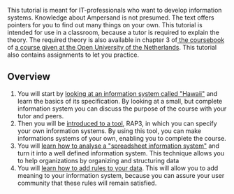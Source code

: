 This tutorial is meant for IT-professionals who want to develop information systems. Knowledge about Ampersand is not presumed. The text offers pointers for you to find out many things on your own. This tutorial is intended for use in a classroom, because a tutor is required to explain the theory. The required theory is also available in chapter 3 of[ the coursebook](http://citeseerx.ist.psu.edu/viewdoc/download?doi=10.1.1.127.1930&rep=rep1&type=pdf) of [a course given at the Open University of the Netherlands](http://portal.ou.nl/web/rule-based-design-for-cs/cursusinformatie). This tutorial also contains assignments to let you practice.

## Overview

1. You will start by [looking at an information system called "Hawaii"](/tutorial/what-is-an-information-system.md) and learn the basics of its specification. By looking at a small, but complete information system you can discuss the purpose of the course with your tutor and peers.
2. Then you will be [introduced to a tool](/tutorial/rap3.md), RAP3, in which you can specify your own information systems. By using this tool, you can make informations systems of your own, enabling you to complete the course.
3. You will [learn how to analyse a "spreadsheet information system"](/tutorial/data-in-spreadsheets.md) and turn it into a well defined information system. This technique allows you to help organizations by organizing and structuring data
4. You will [learn how to add rules to your data](/tutorial/rules.md). This will allow you to add meaning to your information system, because you can assure your user community that these rules will remain satisfied.



